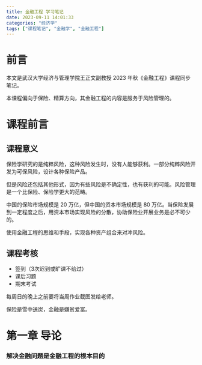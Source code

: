 ```yaml
---
title: 金融工程 学习笔记
date: 2023-09-11 14:01:33
categories: "经济学"
tags: ["课程笔记", "金融学", "金融工程"]
---
```


# 前言

本文是武汉大学经济与管理学院王正文副教授 2023 年秋《金融工程》课程同步笔记。

本课程偏向于保险、精算方向，其金融工程的内容是服务于风险管理的。

# 课程前言

## 课程意义

保险学研究的是纯粹风险，这种风险发生时，没有人能够获利。一部分纯粹风险开发为可保风险，设计各种保险产品。

但是风险还包括其他形式，因为有些风险是不确定性，也有获利的可能。风险管理是一个比保险、保险学更大的范畴。

中国的保险市场规模是 20 万亿，但中国的资本市场规模是 80 万亿。当保险发展到一定程度之后，用资本市场实现风险的分散，协助保险业开展业务是必不可少的。

使用金融工程的思维和手段，实现各种资产组合来对冲风险。

## 课程考核

* 签到（3次迟到或旷课不给过）
* 课后习题
* 期末考试

每周日的晚上之前要将当周作业截图发给老师。

保险是雪中送炭，金融是嫌贫爱富。

# 第一章 导论

### 解决金融问题是金融工程的根本目的

